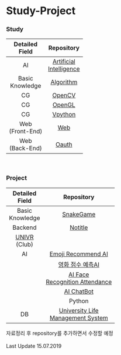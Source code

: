 # Study-Project

### Study
|Detailed<br>Field|Repository|
|:--:|:--:|
|AI|[Artificial<br>Intelligence](https://github.com/study-artificial-intelligence/Artificial-Intelligence)|
|Basic<br>Knowledge|[Algorithm](https://github.com/kimkyeongnam/STUDY_Algorithm)|
|CG|[OpenCV](https://github.com/kimkyeongnam/STUDY_OpenCV)|
|CG|[OpenGL](https://github.com/study-graphic/OpenGL)|
|CG|[Vpython](https://github.com/study-graphic/Vpython)|
|Web<br>(Front-End)|[Web](https://github.com/kimkyeongnam/STUDY_Web)|
|Web<br>(Back-End)|[Oauth](https://github.com/study-web-server/OAuth)|

<br>

### Project
|Detailed<br>Field|Repository|
|:--:|:--:|
|Basic<br>Knowledge|[SnakeGame](https://github.com/kimkyeongnam/OSS-SnakeGame)|
|Backend|[Notitle](https://github.com/kimkyeongnam/D2-Campus-Fest)|
|[UNIVR](https://github.com/sejongunivr)<br>(Club)|
|AI|[Emoji Recommend AI](https://github.com/sejongresearch/EmojiRecommend)|
||[영화 점수 예측AI](https://github.com/kimkyeongnam/PROJECT_Predict-Movie-Score)|
||[AI Face<br>Recognition Attendance](https://github.com/study-artificial-intelligence/AI-Face-Recognition-Attendance)|
||[AI ChatBot](https://github.com/min942773/SejongHackathon)|
||Python|[수학 AI](https://github.com/kimkyeongnam/PROJECT_Math-AI)|
|DB|[University Life<br>Management System](https://github.com/kimkyeongnam/University_Life_Management_System)|


자료정리 후 repository를 추가하면서 수정할 예정  
<br>Last Update 15.07.2019
